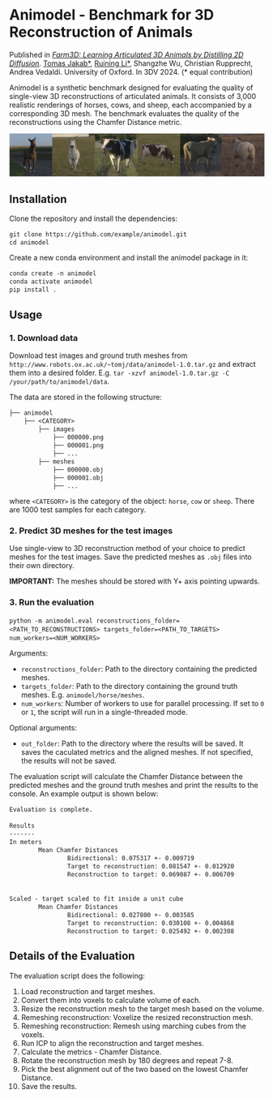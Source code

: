 # Animodel - Benchmark for 3D Reconstruction of Animals

Published in *[Farm3D: Learning Articulated 3D Animals by Distilling 2D Diffusion](https://farm3d.github.io).*
[Tomas Jakab*](http://www.robots.ox.ac.uk/~tomj), [Ruining Li*](https://ruiningli.com/), Shangzhe Wu, Christian Rupprecht, Andrea Vedaldi. University of Oxford. In 3DV 2024. (* equal contribution)

Animodel is a synthetic benchmark designed for evaluating the quality of single-view 3D reconstructions of articulated animals. It consists of 3,000 realistic renderings of horses, cows, and sheep, each accompanied by a corresponding 3D mesh. The benchmark evaluates the quality of the reconstructions using the Chamfer Distance metric.

![Samples from the dataset](data/benchmark.jpg)


## Installation
Clone the repository and install the dependencies:
```
git clone https://github.com/example/animodel.git
cd animodel
```

Create a new conda environment and install the animodel package in it:
``` 
conda create -n animodel
conda activate animodel
pip install .
```


## Usage
### 1. Download data

Download test images and ground truth meshes from `http://www.robots.ox.ac.uk/~tomj/data/animodel-1.0.tar.gz` and extract them into a desired folder. E.g. `tar -xzvf animodel-1.0.tar.gz -C /your/path/to/animodel/data`.

The data are stored in the following structure:
```
├── animodel
    ├── <CATEGORY>
        ├── images
            ├── 000000.png
            ├── 000001.png
            ├── ...
        ├── meshes
            ├── 000000.obj
            ├── 000001.obj
            ├── ...
```
where `<CATEGORY>` is the category of the object: `horse`, `cow` or `sheep`. There are 1000 test samples for each category.


### 2. Predict 3D meshes for the test images
Use single-view to 3D reconstruction method of your choice to predict meshes for the test images. Save the predicted meshes as `.obj` files into their own directory.

**IMPORTANT:** The meshes should be stored with Y+ axis pointing upwards.


### 3. Run the evaluation
```python -m animodel.eval reconstructions_folder=<PATH_TO_RECONSTRUCTIONS> targets_folder=<PATH_TO_TARGETS> num_workers=<NUM_WORKERS>```

Arguments:
- `reconstructions_folder`: Path to the directory containing the predicted meshes.
- `targets_folder`: Path to the directory containing the ground truth meshes. E.g. `animodel/horse/meshes`.
- `num_workers`: Number of workers to use for parallel processing. If set to `0` or `1`, the script will run in a single-threaded mode.

Optional arguments:
- `out_folder`: Path to the directory where the results will be saved. It saves the caculated metrics and the aligned meshes. If not specified, the results will not be saved.

The evaluation script will calculate the Chamfer Distance between the predicted meshes and the ground truth meshes and print the results to the console. An example output is shown below:

```
Evaluation is complete.

Results
-------
In meters
        Mean Chamfer Distances
                Bidirectional: 0.075317 +- 0.009719
                Target to reconstruction: 0.081547 +- 0.012920
                Reconstruction to target: 0.069087 +- 0.006709


Scaled - target scaled to fit inside a unit cube
        Mean Chamfer Distances
                Bidirectional: 0.027800 +- 0.003585
                Target to reconstruction: 0.030108 +- 0.004868
                Reconstruction to target: 0.025492 +- 0.002308
```


## Details of the Evaluation
The evaluation script does the following:
1. Load reconstruction and target meshes.
2. Convert them into voxels to calculate volume of each.
3. Resize the reconstruction mesh to the target mesh based on the volume.
4. Remeshing reconstruction: Voxelize the resized reconstruction mesh.
5. Remeshing reconstruction: Remesh using marching cubes from the voxels.
6. Run ICP to align the reconstruction and target meshes.
7. Calculate the metrics - Chamfer Distance.
8. Rotate the reconstruction mesh by 180 degrees and repeat 7-8.
9. Pick the best alignment out of the two based on the lowest Chamfer Distance.
10. Save the results.
